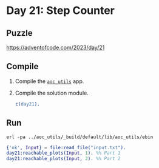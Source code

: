 # Day 21: Step Counter

## Puzzle

<https://adventofcode.com/2023/day/21>

## Compile

1. Compile the [`aoc_utils`](../aoc_utils/) app.
2. Compile the solution module.

    ```erlang
    c(day21).
    ```

## Run

```shell
erl -pa ../aoc_utils/_build/default/lib/aoc_utils/ebin
```

```erlang
{'ok', Input} = file:read_file("input.txt").
day21:reachable_plots(Input, 1). %% Part 1
day21:reachable_plots(Input, 2). %% Part 2
```
